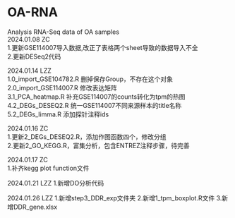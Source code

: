 # OA-RNA
Analysis RNA-Seq data of OA samples  
2024.01.08 ZC  
1.更新GSE114007导入数据,改正了表格两个sheet导致的数据导入不全  
2.更新DESeq2代码  

2024.01.14 LZZ  
1.0_import_GSE104782.R 删掉保存Group，不存在这个对象  
2.0_import_GSE114007.R 修改表达矩阵  
3.1_PCA_heatmap.R 补充GSE114007的counts转化为tpm的热图  
4.2_DEGs_DESEQ2.R 统一GSE114007不同来源样本的title名称  
5.2_DEGs_limma.R 添加探针注释ids  

2024.01.16 ZC  
1.更新2_DEGs_DESEQ2.R，添加作图函数四个，修改分组  
2.更新2_GO_KEGG.R，富集分析，包含ENTREZ注释步骤，待完善  

2024.01.17 ZC  
1.补齐kegg plot function文件  

2024.01.21 LZZ
1.新增DO分析代码 

2024.01.26 LZZ
1.新增step3_DDR_exp文件夹
2.新增1_tpm_boxplot.R文件
3.新增DDR_gene.xlsx
